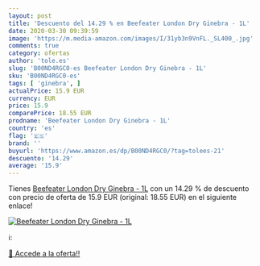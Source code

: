 ```yaml
---
layout: post
title: 'Descuento del 14.29 % en Beefeater London Dry Ginebra - 1L'
date: 2020-03-30 09:39:59
image: 'https://m.media-amazon.com/images/I/31yb3n9VnFL._SL400_.jpg'
comments: true
category: ofertas
author: 'tole.es'
slug: 'B00ND4RGC0-es Beefeater London Dry Ginebra - 1L'
sku: 'B00ND4RGC0-es'
tags: [ 'ginebra', ]
actualPrice: 15.9 EUR
currency: EUR
price: 15.9
comparePrice: 18.55 EUR
prodname: 'Beefeater London Dry Ginebra - 1L'
country: 'es'
flag: '🇪🇸'
brand: ''
buyurl: 'https://www.amazon.es/dp/B00ND4RGC0/?tag=tolees-21'
descuento: '14.29'
average: '15.9'
---
```


Tienes [Beefeater London Dry Ginebra - 1L](https://www.amazon.es/dp/B00ND4RGC0/?tag=tolees-21) con un 14.29 % de descuento con precio de oferta de 15.9 EUR (original: 18.55 EUR) en el siguiente enlace!

[![Beefeater London Dry Ginebra - 1L](https://m.media-amazon.com/images/I/31yb3n9VnFL._SL400_.jpg)](https://www.amazon.es/dp/B00ND4RGC0/?tag=tolees-21)

ℹ️:


[🛒 Accede a la oferta!!](https://www.amazon.es/dp/B00ND4RGC0/?tag=tolees-21)
